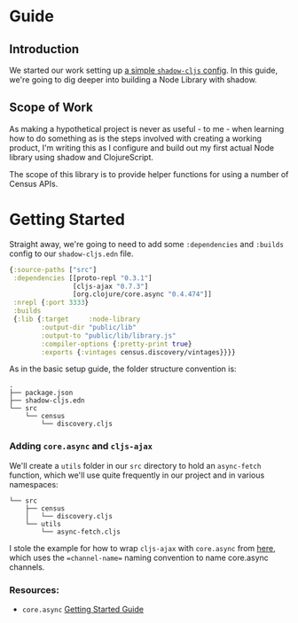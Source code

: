 # Guide

## Introduction

We started our work setting up [a simple `shadow-cljs` config](https://github.com/loganpowell/shadow-proto-starter). In this guide, we're going to dig deeper into building a Node Library with shadow.

## Scope of Work

As making a hypothetical project is never as useful - to me - when learning how to do something as is the steps involved with creating a working product, I'm writing this as I configure and build out my first actual Node library using shadow and ClojureScript.

The scope of this library is to provide helper functions for using a number of Census APIs.

# Getting Started

Straight away, we're going to need to add some `:dependencies` and `:builds` config to our `shadow-cljs.edn` file.

```clj
{:source-paths ["src"]
 :dependencies [[proto-repl "0.3.1"]
                [cljs-ajax "0.7.3"]
                [org.clojure/core.async "0.4.474"]]
 :nrepl {:port 3333}
 :builds
 {:lib {:target     :node-library
        :output-dir "public/lib"
        :output-to "public/lib/library.js"
        :compiler-options {:pretty-print true}
        :exports {:vintages census.discovery/vintages}}}}
```
As in the basic setup guide, the folder structure convention is:

```
.
├── package.json
├── shadow-cljs.edn
└── src
    └── census
        └── discovery.cljs
```

### Adding `core.async` and `cljs-ajax`

We'll create a `utils` folder in our `src` directory to hold an `async-fetch` function, which we'll use quite frequently in our project and in various namespaces:

```
└── src
    ├── census
    │   └── discovery.cljs
    └── utils
        └── async-fetch.cljs
```

I stole the example for how to wrap `cljs-ajax` with `core.async` from [here](https://github.com/vvvvalvalval/reagent-phonecat-tutorial/wiki/Step-11:-Asynchrony-and-error-management-with-core.async), which uses the `=channel-name=` naming convention to name core.async channels.

### Resources:

- `core.async` [Getting Started Guide](https://github.com/clojure/core.async/wiki/Getting-Started)
